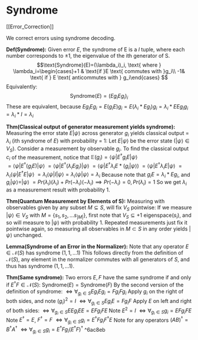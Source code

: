 # Syndrome
[[Error_Correction]]

We correct errors using syndrome decoding. 

**Def(Syndrome):** Given error $E$, the syndrome of E is a $l$ tuple, where each number corresponds to $\pm 1$, the eigenvalue of the ith generator of S. 
$$\text{Syndrome}(E)=(\lambda_i)_i, \text{ where } \lambda_i=\begin{cases}+1 & \text{if }E \text{ commutes with }g_i\\ -1& \text{ if } E \text{ anticommutes with } g_i\end{cases} $$
Equivalently:
$$\text{Syndrome}(E)=(Eg_iE g_i)_i$$
	These are equivalent, because $Eg_iEg_i=E(g_iE)g_i=E(\lambda_i*E g_i)g_i=\lambda_i*EEg_ig_i=\lambda_i*I =\lambda_i$
	
	 
**Thm(Classical output of  generator measurement yields syndrome):** Measuring the error state $E|\psi\rangle$ across generator $g_i$ yields classical output = $\lambda_i$ (ith syndrome of $E$) with probability = 1:
	Let $E|\psi\rangle$ be the error state ($|\psi\rangle \in V_S$). Consider a measurement by observable $g_i$. To find the classical output $c_i$ of the measurement, notice that 
	$\mathbb{E}(g_i) = \langle \psi | E^\dagger g_i E|\psi\rangle$	
		     $=\langle \psi | E^\dagger(g_iE)|\psi\rangle$
		     $=\langle \psi | E^\dagger (\lambda_i Eg_i)|\psi\rangle$
		     $=\langle \psi | E^\dagger \lambda_i E*(g_i|\psi\rangle)$
		     $=\langle \psi | E^\dagger \lambda_i E|\psi\rangle$
		     $=\lambda_i\langle \psi | E^\dagger  E|\psi\rangle$
		     $=\lambda_i\langle \psi | I|\psi\rangle=\lambda_i\langle \psi | \psi\rangle=\lambda_i$
			Because note that $g_iE=\lambda_i*Eg_i$, and $g_i|\psi\rangle = |\psi\rangle$
		     $=Pr(\lambda_i)(\lambda_i) +Pr(-\lambda_i)(-\lambda_i)\implies Pr(-\lambda_i) = 0,Pr(\lambda_i)=1$
	 So we get $\lambda_i$ as a measurement result with probability 1.


**Thm(Quantum Measurement by Elements of S):** Measuring with observables given by any subset $M\subseteq S$, will fix $V_S$ pointwise:
	If we measure $|\psi\rangle \in V_S$ with $M=\{s_1,s_2,...s_{|M|}\}$, first note that $V_S \subseteq \text{+1 eigenspace}(s_i)$, and so will measure to $|\psi\rangle$ with probability 1. Repeated measurements just fix it pointwise again, so measuring all observables in $M\subset S$ in any order yields $|\psi\rangle$ unchanged. 


**Lemma(Syndrome of an Error in the Normalizer):** Note that any operator $E\in \mathcal{N}(S)$ has syndrome $(1,1,...1)$
	This follows directly from the definition of $\mathcal{N}(S)$, any element in the normalizer commutes with all generators of $S$, and thus has syndrome $(1,1,...1)$.


**Thm(Same syndrome):** Two errors $E,F$ have the same syndrome if and only if $E^\dagger F \in \mathcal{N}(S)$:
	$\text{Syndrome}(E)=\text{Syndrome}(F)$
	By the second version of the definition of syndrome:
	$\iff \forall_{g_i \in S} Eg_iE g_i = Fg_iF g_i$
	Apply $g_i$ on the right of both sides, and note $(g_i)^2=I$
	$\iff \forall_{g_i \in S} Eg_iE= Fg_iF$
	Apply $E$ on left and right of both sides:
	$\iff \forall_{g_i \in S} EEg_iE E = EFg_iF E$
	Note  $E^2 = I$
	$\iff \forall_{g_i \in S} g_i= EFg_iFE$
	Note $E^\dagger = E$, $F^\dagger = F$
    $\iff \forall_{g_i \in S} g_i= E^{\dagger}Fg_iF^{\dagger}E$
    Note for any operators $(AB)^\dagger = B^\dagger A^\dagger$
    $\iff \forall_{g_i \in S} g_i= E^{\dagger}Fg_i(E^{\dagger}F)^\dagger$ ^6ac8eb
    
